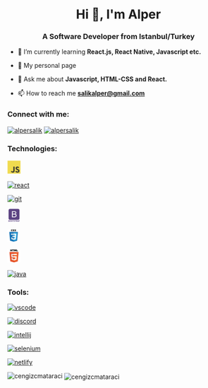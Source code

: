 <h1 align="center">Hi 👋, I'm Alper</h1>
<h3 align="center">A Software Developer from Istanbul/Turkey</h3>



- 🌱 I’m currently learning **React.js, React Native, Javascript etc.**



- 📝 My personal page 

- 💬 Ask me about **Javascript, HTML-CSS and React.**

- 📫 How to reach me **salikalper@gmail.com**

<h3 align="left">Connect with me:</h3>
<p align="left">
<a href="https://www.linkedin.com/in/alper-salik/" target="blank"><img align="center" src="https://velanovascular.com/wp-content/uploads/2020/06/LinkedIn.png" alt="alpersalik" height="30" width="30" /></a>
<a href="https://www.instagram.com/alpersalikk/" target="blank"><img align="center" src="https://upload.wikimedia.org/wikipedia/commons/thumb/e/e7/Instagram_logo_2016.svg/1200px-Instagram_logo_2016.svg.png" alt="alpersalik" height="30" width="30" /></a>

</p>

<h3 align="left">Technologies:</h3>
<p align="left"> 
<a href="https://developer.mozilla.org/en-US/docs/Web/JavaScript" target="_blank"> <img src="https://raw.githubusercontent.com/devicons/devicon/master/icons/javascript/javascript-original.svg" alt="javascript" width="30" height="30"/> </a> 

<a href="https://reactjs.org/" target="_blank"> <img src="https://upload.wikimedia.org/wikipedia/commons/thumb/4/47/React.svg/1200px-React.svg.png" alt="react" width="33" height="30"/> </a> 

<a href="https://git-scm.com/" target="_blank"> <img src="https://www.vectorlogo.zone/logos/git-scm/git-scm-icon.svg" alt="git" width="30" height="30"/> </a>

<a href="https://getbootstrap.com" target="_blank"> <img src="https://raw.githubusercontent.com/devicons/devicon/master/icons/bootstrap/bootstrap-plain-wordmark.svg" alt="bootstrap" width="30" height="30"/> </a>

<a href="https://www.w3schools.com/css/" target="_blank"> <img src="https://raw.githubusercontent.com/devicons/devicon/master/icons/css3/css3-original-wordmark.svg" alt="css3" width="28" height="28"/> </a> 

<a href="https://www.w3.org/html/" target="_blank"> <img src="https://raw.githubusercontent.com/devicons/devicon/master/icons/html5/html5-original-wordmark.svg" alt="html5" width="30" height="30"/> </a> 

<a href="https://www.oracle.com/java/" target="_blank"> <img src="https://upload.wikimedia.org/wikipedia/tr/thumb/2/2e/Java_Logo.svg/1200px-Java_Logo.svg.png" alt="java" width="30" height="30"/> </a> 

  
<h3 align="left">Tools:</h3>

<a href="https://code.visualstudio.com/" target="_blank"> <img src="https://upload.wikimedia.org/wikipedia/commons/thumb/9/9a/Visual_Studio_Code_1.35_icon.svg/1024px-Visual_Studio_Code_1.35_icon.svg.png" alt="vscode" width="30" height="30"/> </a>

<a href="https://discord.com/" target="_blank"> <img src="https://cdn4.iconfinder.com/data/icons/logos-and-brands/512/91_Discord_logo_logos-512.png" alt="discord" width="30" height="30"/> </a> 

<a href="https://www.jetbrains.com/idea/" target="_blank"> <img src="https://dwglogo.com/wp-content/uploads/2017/11/IntelliJ_IDEA_logo_01.png" alt="intellij" width="37" height="37"/> </a>

<a href="https://www.selenium.dev/" target="_blank"> <img src="https://seeklogo.com/images/S/selenium-logo-A1B53CEFB0-seeklogo.com.png" alt="selenium" width="30" height="30"/> </a> 

<a href="https://www.netlify.com/" target="_blank"> <img src="https://www.netlify.com/img/press/logos/logomark.png" alt="netlify" width="30" height="30"/> </a> 


</p>

<p><img align="left" src="https://github-readme-stats.vercel.app/api/top-langs?username=salik-a&show_icons=true&theme=radical&locale=en&layout=compact" alt="cengizcmataraci" /></p>

<p>&nbsp;<img align="center" src="https://github-readme-stats.vercel.app/api?username=salik-a&show_icons=true&theme=dark&locale=en" alt="cengizcmataraci" width="50%" /></p>
